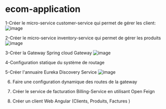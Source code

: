 # ecom-application
1-Créer le micro-service customer-service qui permet de gérer les client:
![image](https://user-images.githubusercontent.com/80751443/208134641-ebb4fc3a-f2fd-413c-a26b-c8b62cbb404d.png)

2-Créer le micro-service inventory-service qui permet de gérer les produits
![image](https://user-images.githubusercontent.com/80751443/208135597-b8e9c0f5-72d6-4562-a396-1710c9248ab7.png)

3-Créer la Gateway Spring cloud Gateway
![image](https://user-images.githubusercontent.com/80751443/208182221-a951e9dd-560d-4968-820d-eb756e77665d.png)

4-Configuration statique du système de routage

5-Créer l&#39;annuaire Eureka Discovery Service
![image](https://user-images.githubusercontent.com/80751443/208182724-f163bd49-252a-4bed-97c7-12679e5f5530.png)

6. Faire une configuration dynamique des routes de la gateway

7. Créer le service de facturation Billing-Service en utilisant Open Feign

8. Créer un client Web Angular (Clients, Produits, Factures )
